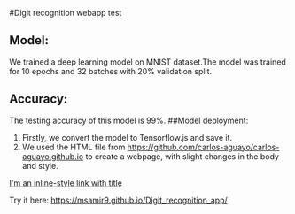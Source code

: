 #Digit recognition webapp test
## Model:
We trained a deep learning model on MNIST dataset.The model was trained for 10 epochs and 32 batches with 20% validation split.
## Accuracy:
The testing accuracy of this model is 99%.
##Model deployment:
1. Firstly, we convert the model to Tensorflow.js and save it.
2. We used the HTML file from https://github.com/carlos-aguayo/carlos-aguayo.github.io to create a webpage, with slight changes in the body and style.

[I'm an inline-style link with title](https://msamir9.github.io/Digit_recognition_app/ "Digit recognition webapp")

Try it here: https://msamir9.github.io/Digit_recognition_app/
